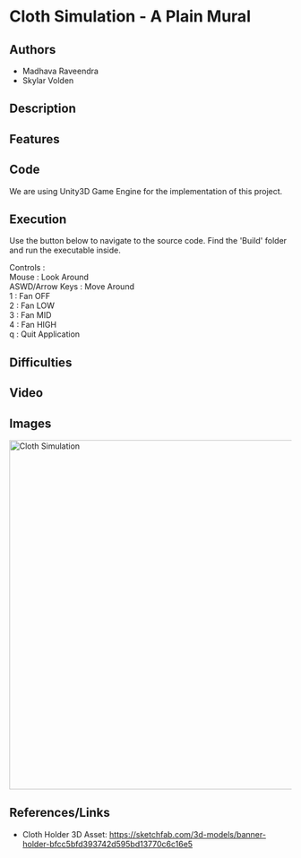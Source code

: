 # Cloth Simulation - A Plain Mural

## Authors

-   Madhava Raveendra
-   Skylar Volden

## Description

## Features

## Code

We are using Unity3D Game Engine for the implementation of this project.

## Execution

Use the button below to navigate to the source code.
Find the 'Build' folder and run the executable inside.

Controls : <br />
Mouse : Look Around <br />
ASWD/Arrow Keys : Move Around <br />
1 : Fan OFF <br />
2 : Fan LOW <br />
3 : Fan MID <br />
4 : Fan HIGH <br />
q : Quit Application <br />

## Difficulties

## Video

## Images

<img width="624" alt="Cloth Simulation" src="">

## References/Links

-   Cloth Holder 3D Asset: https://sketchfab.com/3d-models/banner-holder-bfcc5bfd393742d595bd13770c6c16e5
